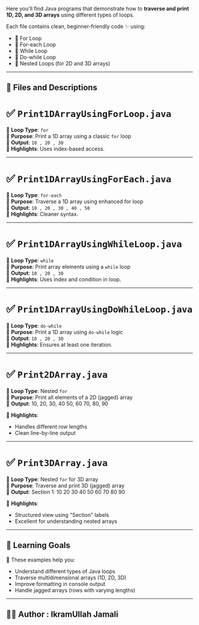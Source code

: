 Here you'll find Java programs that demonstrate how to **traverse and print 1D, 2D, and 3D arrays** using different types of loops. 

Each file contains clean, beginner-friendly code ✨ using: 
- 🔁 For Loop 
- 🔁 For-each Loop 
- 🔁 While Loop 
- 🔁 Do-while Loop 
- 🔁 Nested Loops (for 2D and 3D arrays) 

--- 

## 📄 Files and Descriptions 

# ✅ `Print1DArrayUsingForLoop.java` 
🔹 **Loop Type**: `for`  
🔹 **Purpose**: Print a 1D array using a classic `for` loop  
🔹 **Output**: `10 , 20 , 30`  
🔹 **Highlights**: Uses index-based access. 

--- 

# ✅ `Print1DArrayUsingForEach.java` 
🔹 **Loop Type**: `for-each`  
🔹 **Purpose**: Traverse a 1D array using enhanced for loop  
🔹 **Output**: `10 , 20 , 30 , 40 , 50`  
🔹 **Highlights**: Cleaner syntax. 

--- 

# ✅ `Print1DArrayUsingWhileLoop.java` 
🔹 **Loop Type**: `while`  
🔹 **Purpose**: Print array elements using a `while` loop  
🔹 **Output**: `10 , 20 , 30`  
🔹 **Highlights**: Uses index and condition in loop. 

--- 

# ✅ `Print1DArrayUsingDoWhileLoop.java` 
🔹 **Loop Type**: `do-while`  
🔹 **Purpose**: Print a 1D array using `do-while` logic  
🔹 **Output**: `10 , 20 , 30`  
🔹 **Highlights**: Ensures at least one iteration. 

--- 

# ✅ `Print2DArray.java` 
🔹 **Loop Type**: Nested `for`  
🔹 **Purpose**: Print all elements of a 2D (jagged) array  
🔹 **Output**:
10, 20, 30, 40 
50, 60 
70, 80, 90 

🔹 **Highlights**: 
- Handles different row lengths 
- Clean line-by-line output 

--- 

# ✅ `Print3DArray.java` 
🔹 **Loop Type**: Nested `for` for 3D array  
🔹 **Purpose**: Traverse and print 3D (jagged) array  
🔹 **Output**: 
Section 1: 
10 20 
30 40 50 60 
70 80 90 

🔹 **Highlights**: 
- Structured view using "Section" labels 
- Excellent for understanding nested arrays 

--- 

## 🧠 Learning Goals 
📘 These examples help you: 
- Understand different types of Java loops   
- Traverse multidimensional arrays (1D, 2D, 3D)  
- Improve formatting in console output  
- Handle jagged arrays (rows with varying lengths)  

--- 

## 👨‍💻 Author : IkramUllah Jamali
